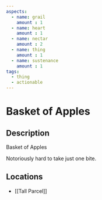 ```yaml
---
aspects: 
  - name: grail
    amount : 1
  - name: heart
    amount : 1
  - name: nectar
    amount : 2
  - name: thing
    amount : 1
  - name: sustenance
    amount : 1
tags:
  - thing
  - actionable
---
```


# Basket of Apples

## Description
Basket of Apples

Notoriously hard to take just one bite.
## Locations
 - [[Tall Parcel]]